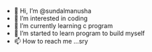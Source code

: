 - 👋 Hi, I’m @sundalmanusha
- 👀 I’m interested in coding
- 🌱 I’m currently learning c program
- 💞️ I’m started to learn program to build myself
- 📫 How to reach me ...sry

